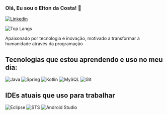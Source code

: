 ### Olá, Eu sou o Elton da Costa! 👋

[![Linkedin](https://img.shields.io/badge/LinkedIn-0077B5?style=for-the-badge&logo=linkedin&logoColor=white)](https://www.linkedin.com/in/elton-da-costa/)

![Top Langs](https://github-readme-stats.vercel.app/api/top-langs/?username=eltonc06&layout=compact)

Apaixonado por tecnologia e inovação, motivado a transformar a humanidade através da programação

## Tecnologias que estou aprendendo e uso no meu dia:

![Java](https://img.shields.io/badge/Java-ED8B00?style=for-the-badge&logo=openjdk&logoColor=white) ![Spring](https://img.shields.io/badge/Spring-6DB33F?style=for-the-badge&logo=spring&logoColor=white) ![Kotlin](https://img.shields.io/badge/Kotlin-0095D5?&style=for-the-badge&logo=kotlin&logoColor=white) ![MySQL](https://img.shields.io/badge/mysql-4479A1.svg?style=for-the-badge&logo=mysql&logoColor=white) ![Git](https://img.shields.io/badge/GIT-E44C30?style=for-the-badge&logo=git&logoColor=white)

## IDEs atuais que uso para trabalhar

![Eclipse](https://img.shields.io/badge/Eclipse-2C2255?style=for-the-badge&logo=eclipse&logoColor=white) ![STS](https://img.shields.io/badge/Visual_Studio_Code-0078D4?style=for-the-badge&logo=visual%20studio%20code&logoColor=white) ![Android Studio](https://img.shields.io/badge/Android_Studio-3DDC84?style=for-the-badge&logo=android-studio&logoColor=white)
